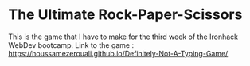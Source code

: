 # The Ultimate Rock-Paper-Scissors 
This is the game that I have to make for the third week of the Ironhack WebDev bootcamp.
Link to the game :
https://houssamezerouali.github.io/Definitely-Not-A-Typing-Game/
